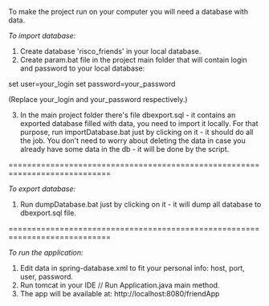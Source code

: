To make the project run on your computer you will need a database with data.

*To import database:*

1. Create database 'risco_friends' in your local database.
2. Create param.bat file in the project main folder that will contain login and password to your local database:

set user=your_login
set password=your_password

(Replace your_login and your_password respectively.)

3. In the main project folder there's file dbexport.sql - it contains an exported database filled with data, you need to import it locally. 
For that purpose, run importDatabase.bat just by clicking on it - it should do all the job. You don't need to worry about deleting the data 
in case you already have some data in the db - it will be done by the script.

============================================================================

*To export database:*

1. Run dumpDatabase.bat just by clicking on it - it will dump all database to dbexport.sql file.

============================================================================

*To run the application:*

1. Edit data in spring-database.xml to fit your personal info: host, port, user, password.
2. Run tomcat in your IDE // Run Application.java main method.
3. The app will be available at: http://localhost:8080/friendApp

